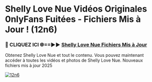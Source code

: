 # Shelly Love Nue Vidéos Originales 0nlyFans Fuitées - Fichiers Mis à Jour ! (12n6)

<h3>🔴 CLIQUEZ ICI 🌐==►► <a href="https://tinyurl.com/2pmr4ezf" rel="nofollow">Shelly Love Nue Fichiers Mis à Jour</a></h3>

Obtenez Shelly Love Nue et tout le contenu. Vous pouvez maintenant accéder à toutes les vidéos et photos de Shelly Love Nue. Nouveaux fichiers mis à jour 2025

[![12n6](https://i.imgur.com/6SNvagu.gif)](https://tinyurl.com/2pmr4ezf)
